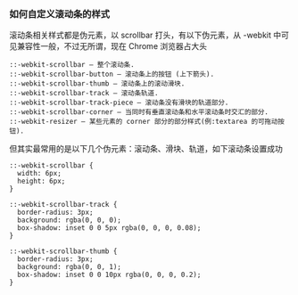 ### 如何自定义滚动条的样式

滚动条相关样式都是伪元素，以 scrollbar 打头，有以下伪元素，从 -webkit 中可见兼容性一般，不过无所谓，现在 Chrome 浏览器占大头
>
    ::-webkit-scrollbar — 整个滚动条.
    ::-webkit-scrollbar-button — 滚动条上的按钮 (上下箭头).
    ::-webkit-scrollbar-thumb — 滚动条上的滚动滑块.
    ::-webkit-scrollbar-track — 滚动条轨道.
    ::-webkit-scrollbar-track-piece — 滚动条没有滑块的轨道部分.
    ::-webkit-scrollbar-corner — 当同时有垂直滚动条和水平滚动条时交汇的部分.
    ::-webkit-resizer — 某些元素的 corner 部分的部分样式(例:textarea 的可拖动按钮).

但其实最常用的是以下几个伪元素：滚动条、滑块、轨道，如下滚动条设置成功

```
::-webkit-scrollbar {
  width: 6px;
  height: 6px;
}

::-webkit-scrollbar-track {
  border-radius: 3px;
  background: rgba(0, 0, 0);
  box-shadow: inset 0 0 5px rgba(0, 0, 0, 0.08);
}

::-webkit-scrollbar-thumb {
  border-radius: 3px;
  background: rgba(0, 0, 1);
  box-shadow: inset 0 0 10px rgba(0, 0, 0, 0.2);
}
```